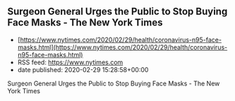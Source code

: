 ## Surgeon General Urges the Public to Stop Buying Face Masks - The New York Times
 - [https://www.nytimes.com/2020/02/29/health/coronavirus-n95-face-masks.html](https://www.nytimes.com/2020/02/29/health/coronavirus-n95-face-masks.html)
 - RSS feed: https://www.nytimes.com
 - date published: 2020-02-29 15:28:58+00:00

Surgeon General Urges the Public to Stop Buying Face Masks - The New York Times

